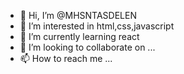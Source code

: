 - 👋 Hi, I’m @MHSNTASDELEN
- 👀 I’m interested in html,css,javascript 
- 🌱 I’m currently learning react
- 💞️ I’m looking to collaborate on ...
- 📫 How to reach me ...

<!---
MHSNTASDELEN/MHSNTASDELEN is a ✨ special ✨ repository because its `README.md` (this file) appears on your GitHub profile.
You can click the Preview link to take a look at your changes.
--->
